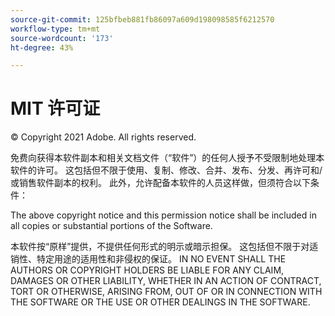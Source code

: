 ```yaml
---
source-git-commit: 125bfbeb881fb86097a609d198098585f6212570
workflow-type: tm+mt
source-wordcount: '173'
ht-degree: 43%

---
```

# MIT 许可证

© Copyright 2021 Adobe. All rights reserved.

免费向获得本软件副本和相关文档文件（“软件”）的任何人授予不受限制地处理本软件的许可。 这包括但不限于使用、复制、修改、合并、发布、分发、再许可和/或销售软件副本的权利。 此外，允许配备本软件的人员这样做，但须符合以下条件：

The above copyright notice and this permission notice shall be included in all copies or substantial portions of the Software.

本软件按“原样”提供，不提供任何形式的明示或暗示担保。 这包括但不限于对适销性、特定用途的适用性和非侵权的保证。 IN NO EVENT SHALL THE AUTHORS OR COPYRIGHT HOLDERS BE LIABLE FOR ANY CLAIM, DAMAGES OR OTHER LIABILITY, WHETHER IN AN ACTION OF CONTRACT, TORT OR OTHERWISE, ARISING FROM, OUT OF OR IN CONNECTION WITH THE SOFTWARE OR THE USE OR OTHER DEALINGS IN THE SOFTWARE.
